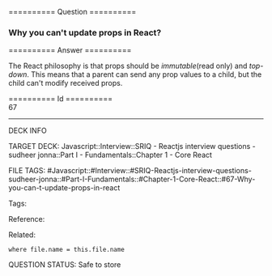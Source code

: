 ========== Question ==========  

### Why you can't update props in React?  

========== Answer ==========  

The React philosophy is that props should be _immutable_(read only) and
_top-down_. This means that a parent can send any prop values to a child, but
the child can't modify received props.

========== Id ==========  
67

---

DECK INFO

TARGET DECK: Javascript::Interview::SRIQ - Reactjs interview questions - sudheer jonna::Part I - Fundamentals::Chapter 1 - Core React

FILE TAGS: #Javascript::#Interview::#SRIQ-Reactjs-interview-questions-sudheer-jonna::#Part-I-Fundamentals::#Chapter-1-Core-React::#67-Why-you-can-t-update-props-in-react

Tags:

Reference:

Related:

```dataview
where file.name = this.file.name
```
QUESTION STATUS: Safe to store
